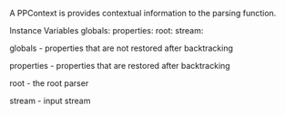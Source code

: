 A PPContext is provides contextual information to the parsing function.

Instance Variables
	globals:		<Dictionary>
	properties:		<Dictionar>
	root:		<PPParser>
	stream:		<PPStream>

globals
	- properties that are not restored after backtracking

properties
	- properties that are restored after backtracking

root
	- the root parser

stream
	- input stream
